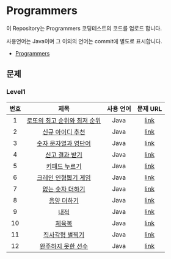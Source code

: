 # Programmers

이 Repository는 Programmers 코딩테스트의 코드를 업로드 합니다.

사용언어는 Java이며 그 이외의 언어는 commit에 별도로 표시합니다.

- [Programmers](https://programmers.co.kr/learn/challenges?tab=all_challenges)


## 문제

### Level1

|번호|제목|사용 언어|문제 URL|
|:---:|:---:|:---:|:---:|
|1|[로또의 최고 순위와 최저 순위](https://github.com/ksnx3684/Programmers/blob/main/level1/No77484.java)|Java|[link](https://programmers.co.kr/learn/courses/30/lessons/77484)|
|2|[신규 아이디 추천](https://github.com/ksnx3684/Programmers/blob/main/level1/No72410.java)|Java|[link](https://programmers.co.kr/learn/courses/30/lessons/72410)|
|3|[숫자 문자열과 영단어](https://github.com/ksnx3684/Programmers/blob/main/level1/No81301.java)|Java|[link](https://programmers.co.kr/learn/courses/30/lessons/81301)|
|4|[신고 결과 받기](https://github.com/ksnx3684/Programmers/blob/main/level1/No92334.java)|Java|[link](https://programmers.co.kr/learn/courses/30/lessons/92334)|
|5|[키패드 누르기](https://github.com/ksnx3684/Programmers/blob/main/level1/No67256.java)|Java|[link](https://programmers.co.kr/learn/courses/30/lessons/67256)|
|6|[크레인 인형뽑기 게임](https://github.com/ksnx3684/Programmers/blob/main/level1/No64061.java)|Java|[link](https://programmers.co.kr/learn/courses/30/lessons/64061)|
|7|[없는 숫자 더하기](https://github.com/ksnx3684/Programmers/blob/main/level1/No86051.java)|Java|[link](https://programmers.co.kr/learn/courses/30/lessons/86051)|
|8|[음양 더하기](https://github.com/ksnx3684/Programmers/blob/main/level1/No76501.java)|Java|[link](https://programmers.co.kr/learn/courses/30/lessons/76501)|
|9|[내적](https://github.com/ksnx3684/Programmers/blob/main/level1/No70128.java)|Java|[link](https://programmers.co.kr/learn/courses/30/lessons/70128)|
|10|[체육복](https://github.com/ksnx3684/Programmers/blob/main/level1/No42862.java)|Java|[link](https://programmers.co.kr/learn/courses/30/lessons/42862)|
|11|[직사각형 별찍기](https://github.com/ksnx3684/Programmers/blob/main/level1/No12969.java)|Java|[link](https://programmers.co.kr/learn/courses/30/lessons/12969)|
|12|[완주하지 못한 선수](https://github.com/ksnx3684/Programmers/blob/main/level1/No42576.java)|Java|[link](https://programmers.co.kr/learn/courses/30/lessons/42576)|
